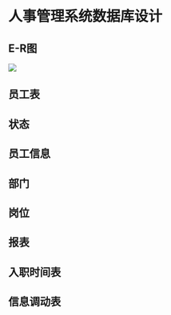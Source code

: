 # 人事管理系统数据库设计  

  


## E-R图  

![](C:\Users\hasee\Downloads\人事管理系统.png)

## 员工表

  

## 状态

## 员工信息

  

## 部门



## 岗位



## 报表  



## 入职时间表



## 信息调动表



